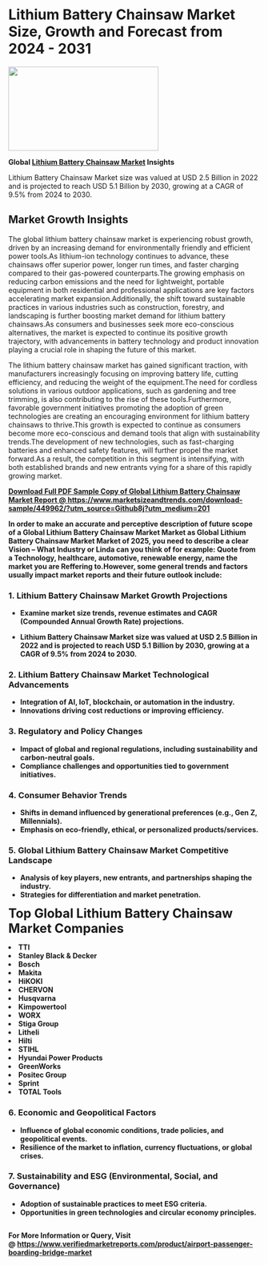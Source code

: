 <H1>Lithium Battery Chainsaw Market Size, Growth and Forecast from 2024 - 2031</H1><img class="aligncenter size-medium wp-image-584254" src="https://thirdeyenews.in/wp-content/uploads/2024/09/Global-Market-Research-300x168.jpeg" alt="" width="300" height="168" /><p><strong>Global&nbsp;<a href="https://www.marketsizeandtrends.com/download-sample/449962/?utm_source=Github8j?utm_medium=201">Lithium Battery Chainsaw Market</a> Insights</strong></p><p>Lithium Battery Chainsaw Market size was valued at USD 2.5 Billion in 2022 and is projected to reach USD 5.1 Billion by 2030, growing at a CAGR of 9.5% from 2024 to 2030.</p><p><h2>Market Growth Insights</h2> <p>The global lithium battery chainsaw market is experiencing robust growth, driven by an increasing demand for environmentally friendly and efficient power tools.As lithium-ion technology continues to advance, these chainsaws offer superior power, longer run times, and faster charging compared to their gas-powered counterparts.The growing emphasis on reducing carbon emissions and the need for lightweight, portable equipment in both residential and professional applications are key factors accelerating market expansion.Additionally, the shift toward sustainable practices in various industries such as construction, forestry, and landscaping is further boosting market demand for lithium battery chainsaws.As consumers and businesses seek more eco-conscious alternatives, the market is expected to continue its positive growth trajectory, with advancements in battery technology and product innovation playing a crucial role in shaping the future of this market.</p> <p><strong><a href="#"></a></strong></p> <p>The lithium battery chainsaw market has gained significant traction, with manufacturers increasingly focusing on improving battery life, cutting efficiency, and reducing the weight of the equipment.The need for cordless solutions in various outdoor applications, such as gardening and tree trimming, is also contributing to the rise of these tools.Furthermore, favorable government initiatives promoting the adoption of green technologies are creating an encouraging environment for lithium battery chainsaws to thrive.This growth is expected to continue as consumers become more eco-conscious and demand tools that align with sustainability trends.The development of new technologies, such as fast-charging batteries and enhanced safety features, will further propel the market forward.As a result, the competition in this segment is intensifying, with both established brands and new entrants vying for a share of this rapidly growing market.</p> <p><strong><a href="#"></p><p><span class=""><strong>Download Full PDF Sample Copy of Global Lithium Battery Chainsaw Market Report</strong> @ <a href="https://www.marketsizeandtrends.com/download-sample/449962/?utm_source=Github8j?utm_medium=201" target="_blank">https://www.marketsizeandtrends.com/download-sample/449962/?utm_source=Github8j?utm_medium=201</a></span></p><p>In order to make an accurate and perceptive description of future scope of a Global&nbsp;Lithium Battery Chainsaw Market Market as Global&nbsp;Lithium Battery Chainsaw Market Market of 2025, you need to describe a clear Vision &ndash; What Industry or Linda can you think of for example: Quote from a Technology, healthcare, automotive, renewable energy, name the market you are Reffering to.However, some general trends and factors usually impact market reports and their future outlook include:</p><h3>1.&nbsp;<strong>Lithium Battery Chainsaw Market Growth Projections</strong></h3><ul><li>Examine market size trends, revenue estimates and CAGR (Compounded Annual Growth Rate) projections.</li><li><p>Lithium Battery Chainsaw Market size was valued at USD 2.5 Billion in 2022 and is projected to reach USD 5.1 Billion by 2030, growing at a CAGR of 9.5% from 2024 to 2030.</p></li></ul><h3>2.&nbsp;<strong>Lithium Battery Chainsaw Market Technological Advancements</strong></h3><ul><li>Integration of AI, IoT, blockchain, or automation in the industry.</li><li>Innovations driving cost reductions or improving efficiency.</li></ul><h3>3.&nbsp;<strong>Regulatory and Policy Changes</strong></h3><ul><li>Impact of global and regional regulations, including sustainability and carbon-neutral goals.</li><li>Compliance challenges and opportunities tied to government initiatives.</li></ul><h3>4.&nbsp;<strong>Consumer Behavior Trends</strong></h3><ul><li>Shifts in demand influenced by generational preferences (e.g., Gen Z, Millennials).</li><li>Emphasis on eco-friendly, ethical, or personalized products/services.</li></ul><h3>5.&nbsp;<strong>Global Lithium Battery Chainsaw Market Competitive Landscape</strong></h3><ul><li>Analysis of key players, new entrants, and partnerships shaping the industry.</li><li>Strategies for differentiation and market penetration.</li></ul><p data-pm-slice="1 1 []"><span style="color: inherit; font-family: inherit; font-size: 25px;">Top Global Lithium Battery Chainsaw Market Companies</span></p><div class="" data-test-id=""><p><li>TTI</li><li> Stanley Black & Decker</li><li> Bosch</li><li> Makita</li><li> HiKOKI</li><li> CHERVON</li><li> Husqvarna</li><li> Kimpowertool</li><li> WORX</li><li> Stiga Group</li><li> Litheli</li><li> Hilti</li><li> STIHL</li><li> Hyundai Power Products</li><li> GreenWorks</li><li> Positec Group</li><li> Sprint</li><li> TOTAL Tools</li></p></div><h3>6.&nbsp;<strong>Economic and Geopolitical Factors</strong></h3><ul><li>Influence of global economic conditions, trade policies, and geopolitical events.</li><li>Resilience of the market to inflation, currency fluctuations, or global crises.</li></ul><h3>7.&nbsp;<strong>Sustainability and ESG (Environmental, Social, and Governance)</strong></h3><ul><li>Adoption of sustainable practices to meet ESG criteria.</li><li>Opportunities in green technologies and circular economy principles.</li></ul><h2><strong style="font-size: 14px;">For More Information or Query, Visit @&nbsp;</strong><a style="background-color: #ffffff; font-size: 14px;" href="https://www.marketsizeandtrends.com/report/lithium-battery-chainsaw-market/" target="_blank">https://www.verifiedmarketreports.com/product/airport-passenger-boarding-bridge-market</a></h2>